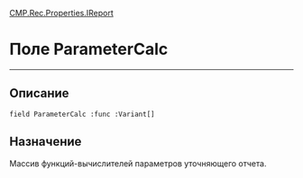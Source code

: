 ﻿---
Link: CMP.Rec.Properties.IReport.@ParameterCalc
---

<!---  Навигация
[Имя проекта](#) :
-->
[CMP.Rec.Properties.IReport](Default)

# Поле ParameterCalc
---

## Описание

    field ParameterCalc :func :Variant[]

<!--
## Аргументы{#Args}

### Аргумент1

Описание аргумента 1
-->

## Назначение

Массив функций-вычислителей параметров уточняющего отчета.

<!--
## Пример

    ParameterCalc...
-->

